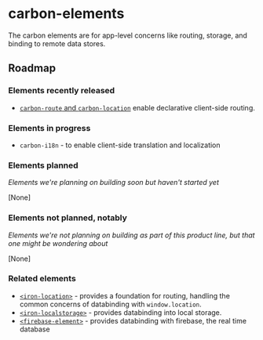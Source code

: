 # carbon-elements

The carbon elements are for app-level concerns like routing, storage, and binding to remote data stores.

## Roadmap

### Elements recently released

* [`carbon-route` and `carbon-location`](https://github.com/PolymerElements/carbon-route) enable declarative client-side routing.

### Elements in progress

* `carbon-i18n` - to enable client-side translation and localization

### Elements planned

_Elements we're planning on building soon but haven't started yet_

[None]

### Elements not planned, notably

_Elements we're not planning on building as part of this product line, but that one might be wondering about_

[None]

### Related elements

* [`<iron-location>`](https://github.com/PolymerElements/iron-location) - provides a foundation for routing, handling the common concerns of databinding with `window.location`.
* [`<iron-localstorage>`](https://github.com/PolymerElements/iron-localstorage) - provides databinding into local storage.
* [`<firebase-element>`](https://github.com/GoogleWebComponents/firebase-element) - provides databinding with firebase, the real time database
